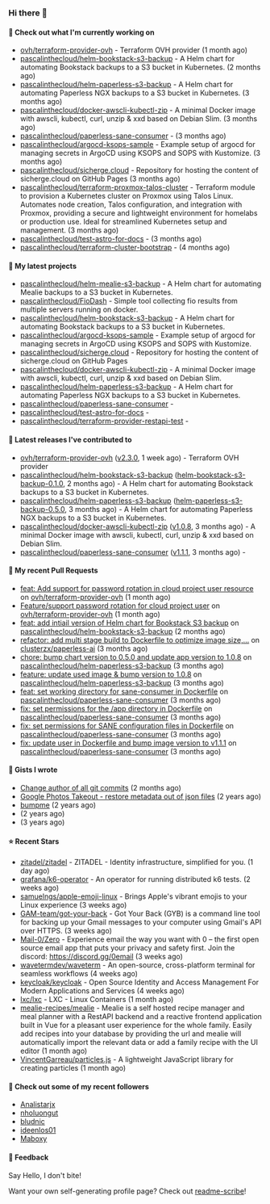 ### Hi there 👋

#### 👷 Check out what I'm currently working on

- [ovh/terraform-provider-ovh](https://github.com/ovh/terraform-provider-ovh) - Terraform OVH provider (1 month ago)
- [pascalinthecloud/helm-bookstack-s3-backup](https://github.com/pascalinthecloud/helm-bookstack-s3-backup) - A Helm chart for automating Bookstack backups to a S3 bucket in Kubernetes. (2 months ago)
- [pascalinthecloud/helm-paperless-s3-backup](https://github.com/pascalinthecloud/helm-paperless-s3-backup) - A Helm chart for automating Paperless NGX backups to a S3 bucket in Kubernetes. (3 months ago)
- [pascalinthecloud/docker-awscli-kubectl-zip](https://github.com/pascalinthecloud/docker-awscli-kubectl-zip) - A minimal Docker image with awscli, kubectl, curl, unzip &amp; xxd based on Debian Slim. (3 months ago)
- [pascalinthecloud/paperless-sane-consumer](https://github.com/pascalinthecloud/paperless-sane-consumer) -  (3 months ago)
- [pascalinthecloud/argocd-ksops-sample](https://github.com/pascalinthecloud/argocd-ksops-sample) - Example setup of argocd for managing secrets in ArgoCD using KSOPS and SOPS with Kustomize. (3 months ago)
- [pascalinthecloud/sicherge.cloud](https://github.com/pascalinthecloud/sicherge.cloud) - Repository for hosting the content of sicherge.cloud on GitHub Pages (3 months ago)
- [pascalinthecloud/terraform-proxmox-talos-cluster](https://github.com/pascalinthecloud/terraform-proxmox-talos-cluster) - Terraform module to provision a Kubernetes cluster on Proxmox using Talos Linux. Automates node creation, Talos configuration, and integration with Proxmox, providing a secure and lightweight environment for homelabs or production use. Ideal for streamlined Kubernetes setup and management. (3 months ago)
- [pascalinthecloud/test-astro-for-docs](https://github.com/pascalinthecloud/test-astro-for-docs) -  (3 months ago)
- [pascalinthecloud/terraform-cluster-bootstrap](https://github.com/pascalinthecloud/terraform-cluster-bootstrap) -  (4 months ago)

#### 🌱 My latest projects

- [pascalinthecloud/helm-mealie-s3-backup](https://github.com/pascalinthecloud/helm-mealie-s3-backup) - A Helm chart for automating Mealie backups to a S3 bucket in Kubernetes.
- [pascalinthecloud/FioDash](https://github.com/pascalinthecloud/FioDash) - Simple tool collecting fio results from multiple servers running on docker.
- [pascalinthecloud/helm-bookstack-s3-backup](https://github.com/pascalinthecloud/helm-bookstack-s3-backup) - A Helm chart for automating Bookstack backups to a S3 bucket in Kubernetes.
- [pascalinthecloud/argocd-ksops-sample](https://github.com/pascalinthecloud/argocd-ksops-sample) - Example setup of argocd for managing secrets in ArgoCD using KSOPS and SOPS with Kustomize.
- [pascalinthecloud/sicherge.cloud](https://github.com/pascalinthecloud/sicherge.cloud) - Repository for hosting the content of sicherge.cloud on GitHub Pages
- [pascalinthecloud/docker-awscli-kubectl-zip](https://github.com/pascalinthecloud/docker-awscli-kubectl-zip) - A minimal Docker image with awscli, kubectl, curl, unzip &amp; xxd based on Debian Slim.
- [pascalinthecloud/helm-paperless-s3-backup](https://github.com/pascalinthecloud/helm-paperless-s3-backup) - A Helm chart for automating Paperless NGX backups to a S3 bucket in Kubernetes.
- [pascalinthecloud/paperless-sane-consumer](https://github.com/pascalinthecloud/paperless-sane-consumer) - 
- [pascalinthecloud/test-astro-for-docs](https://github.com/pascalinthecloud/test-astro-for-docs) - 
- [pascalinthecloud/terraform-provider-restapi-test](https://github.com/pascalinthecloud/terraform-provider-restapi-test) - 

#### 🔭 Latest releases I've contributed to

- [ovh/terraform-provider-ovh](https://github.com/ovh/terraform-provider-ovh) ([v2.3.0](https://github.com/ovh/terraform-provider-ovh/releases/tag/v2.3.0), 1 week ago) - Terraform OVH provider
- [pascalinthecloud/helm-bookstack-s3-backup](https://github.com/pascalinthecloud/helm-bookstack-s3-backup) ([helm-bookstack-s3-backup-0.1.0](https://github.com/pascalinthecloud/helm-bookstack-s3-backup/releases/tag/helm-bookstack-s3-backup-0.1.0), 2 months ago) - A Helm chart for automating Bookstack backups to a S3 bucket in Kubernetes.
- [pascalinthecloud/helm-paperless-s3-backup](https://github.com/pascalinthecloud/helm-paperless-s3-backup) ([helm-paperless-s3-backup-0.5.0](https://github.com/pascalinthecloud/helm-paperless-s3-backup/releases/tag/helm-paperless-s3-backup-0.5.0), 3 months ago) - A Helm chart for automating Paperless NGX backups to a S3 bucket in Kubernetes.
- [pascalinthecloud/docker-awscli-kubectl-zip](https://github.com/pascalinthecloud/docker-awscli-kubectl-zip) ([v1.0.8](https://github.com/pascalinthecloud/docker-awscli-kubectl-zip/releases/tag/v1.0.8), 3 months ago) - A minimal Docker image with awscli, kubectl, curl, unzip &amp; xxd based on Debian Slim.
- [pascalinthecloud/paperless-sane-consumer](https://github.com/pascalinthecloud/paperless-sane-consumer) ([v1.1.1](https://github.com/pascalinthecloud/paperless-sane-consumer/releases/tag/v1.1.1), 3 months ago) - 

#### 🔨 My recent Pull Requests

- [feat: Add support for password rotation in cloud project user resource](https://github.com/ovh/terraform-provider-ovh/pull/965) on [ovh/terraform-provider-ovh](https://github.com/ovh/terraform-provider-ovh) (1 month ago)
- [Feature/support password rotation for cloud project user](https://github.com/ovh/terraform-provider-ovh/pull/963) on [ovh/terraform-provider-ovh](https://github.com/ovh/terraform-provider-ovh) (1 month ago)
- [feat: add intiail version of Helm chart for Bookstack S3 backup](https://github.com/pascalinthecloud/helm-bookstack-s3-backup/pull/1) on [pascalinthecloud/helm-bookstack-s3-backup](https://github.com/pascalinthecloud/helm-bookstack-s3-backup) (2 months ago)
- [refactor: add multi stage build to Dockerfile to optimize image size,…](https://github.com/clusterzx/paperless-ai/pull/408) on [clusterzx/paperless-ai](https://github.com/clusterzx/paperless-ai) (3 months ago)
- [chore: bump chart version to 0.5.0 and update app version to 1.0.8](https://github.com/pascalinthecloud/helm-paperless-s3-backup/pull/9) on [pascalinthecloud/helm-paperless-s3-backup](https://github.com/pascalinthecloud/helm-paperless-s3-backup) (3 months ago)
- [feature: update used image &amp; bump version to 1.0.8](https://github.com/pascalinthecloud/helm-paperless-s3-backup/pull/8) on [pascalinthecloud/helm-paperless-s3-backup](https://github.com/pascalinthecloud/helm-paperless-s3-backup) (3 months ago)
- [feat: set working directory for sane-consumer in Dockerfile](https://github.com/pascalinthecloud/paperless-sane-consumer/pull/10) on [pascalinthecloud/paperless-sane-consumer](https://github.com/pascalinthecloud/paperless-sane-consumer) (3 months ago)
- [fix: set permissions for the /app directory in Dockerfile](https://github.com/pascalinthecloud/paperless-sane-consumer/pull/9) on [pascalinthecloud/paperless-sane-consumer](https://github.com/pascalinthecloud/paperless-sane-consumer) (3 months ago)
- [fix: set permissions for SANE configuration files in Dockerfile](https://github.com/pascalinthecloud/paperless-sane-consumer/pull/8) on [pascalinthecloud/paperless-sane-consumer](https://github.com/pascalinthecloud/paperless-sane-consumer) (3 months ago)
- [fix: update user in Dockerfile and bump image version to v1.1.1](https://github.com/pascalinthecloud/paperless-sane-consumer/pull/7) on [pascalinthecloud/paperless-sane-consumer](https://github.com/pascalinthecloud/paperless-sane-consumer) (3 months ago)

#### 📓 Gists I wrote

- [Change author of all git commits](https://gist.github.com/3dffbafd65d64dad546d0772d18690e0) (2 months ago)
- [Google Photos Takeout - restore metadata out of json files](https://gist.github.com/00b330a0c14870c8afac2fa3bbfe8d73) (2 years ago)
- [bumpme](https://gist.github.com/05998247f972db336d6fc804c3887c3c) (2 years ago)
- [](https://gist.github.com/50355ebb1b1f76fd8d2ea2eade1f7890) (2 years ago)
- [](https://gist.github.com/a8fcff7910ce668f434bf94bd1b57b34) (3 years ago)

#### ⭐ Recent Stars

- [zitadel/zitadel](https://github.com/zitadel/zitadel) - ZITADEL - Identity infrastructure, simplified for you. (1 day ago)
- [grafana/k6-operator](https://github.com/grafana/k6-operator) - An operator for running distributed k6 tests. (2 weeks ago)
- [samuelngs/apple-emoji-linux](https://github.com/samuelngs/apple-emoji-linux) - Brings Apple&#39;s vibrant emojis to your Linux experience (3 weeks ago)
- [GAM-team/got-your-back](https://github.com/GAM-team/got-your-back) - Got Your Back (GYB) is a command line tool for backing up your Gmail messages to your computer using Gmail&#39;s API over HTTPS. (3 weeks ago)
- [Mail-0/Zero](https://github.com/Mail-0/Zero) - Experience email the way you want with 0 – the first open source email app that puts your privacy and safety first. Join the discord: https://discord.gg/0email (3 weeks ago)
- [wavetermdev/waveterm](https://github.com/wavetermdev/waveterm) - An open-source, cross-platform terminal for seamless workflows (4 weeks ago)
- [keycloak/keycloak](https://github.com/keycloak/keycloak) - Open Source Identity and Access Management For Modern Applications and Services (4 weeks ago)
- [lxc/lxc](https://github.com/lxc/lxc) - LXC - Linux Containers (1 month ago)
- [mealie-recipes/mealie](https://github.com/mealie-recipes/mealie) - Mealie is a self hosted recipe manager and meal planner with a RestAPI backend and a reactive frontend application built in Vue for a pleasant user experience for the whole family. Easily add recipes into your database by providing the url and mealie will automatically import the relevant data or add a family recipe with the UI editor (1 month ago)
- [VincentGarreau/particles.js](https://github.com/VincentGarreau/particles.js) - A lightweight JavaScript library for creating particles (1 month ago)

#### 👯 Check out some of my recent followers

- [Analistarjx](https://github.com/Analistarjx)
- [nholuongut](https://github.com/nholuongut)
- [bludnic](https://github.com/bludnic)
- [ideenlos01](https://github.com/ideenlos01)
- [Maboxy](https://github.com/Maboxy)

#### 💬 Feedback

Say Hello, I don't bite!

Want your own self-generating profile page? Check out [readme-scribe](https://github.com/muesli/readme-scribe)!

